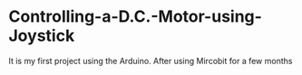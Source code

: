 # Controlling-a-D.C.-Motor-using-Joystick
It is my first project using the Arduino. After using Mircobit for a few months 
